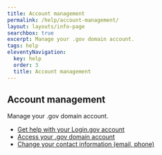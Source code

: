 ```yaml
---
title: Account management
permalink: /help/account-management/
layout: layouts/info-page
searchbox: true
excerpt: Manage your .gov domain account.
tags: help
eleventyNavigation:
  key: help
  order: 3
  title: Account management
---
```



## Account management
 Manage your .gov domain account.
 
- [Get help with your Login.gov account](#)
- [Access your .gov domain account](#)
- [Change your contact information (email, phone)](#)





